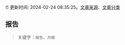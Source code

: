 :alarm_clock: 更新时间: 2024-02-24 08:35:25。[文章来源](/README.md)、[文章分类](/TAGS.md)

## 报告


> 关键字：`报告`、`月报`



